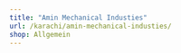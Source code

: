 ```yaml
---
title: "Amin Mechanical Industies"
url: /karachi/amin-mechanical-industies/
shop: Allgemein
---
```

